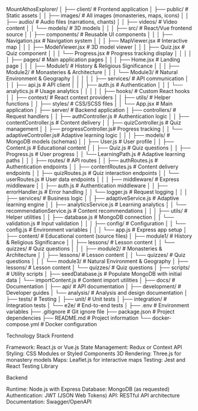 MountAthosExplorer/
│
├── client/                      # Frontend application
│   ├── public/                  # Static assets
│   │   ├── images/              # All images (monasteries, maps, icons)
│   │   ├── audio/               # Audio files (narrations, chants)
│   │   ├── videos/              # Video content
│   │   └── models/              # 3D models
│   │
│   ├── src/                     # React/Vue frontend source
│   │   ├── components/          # Reusable UI components
│   │   │   ├── Navigation.jsx   # Navigation system
│   │   │   ├── MapViewer.jsx    # Interactive map
│   │   │   ├── ModelViewer.jsx  # 3D model viewer
│   │   │   ├── Quiz.jsx         # Quiz component
│   │   │   └── Progress.jsx     # Progress tracking display
│   │   │
│   │   ├── pages/               # Main application pages
│   │   │   ├── Home.jsx         # Landing page
│   │   │   ├── Module1/         # History & Religious Significance
│   │   │   ├── Module2/         # Monasteries & Architecture
│   │   │   └── Module3/         # Natural Environment & Geography
│   │   │
│   │   ├── services/            # API communication
│   │   │   ├── api.js           # API client
│   │   │   ├── auth.js          # Authentication
│   │   │   └── analytics.js     # Usage analytics
│   │   │
│   │   ├── hooks/               # Custom React hooks
│   │   ├── context/             # React context providers
│   │   ├── utils/               # Helper functions
│   │   ├── styles/              # CSS/SCSS files
│   │   └── App.jsx              # Main application
│
├── server/                      # Backend application
│   ├── controllers/             # Request handlers
│   │   ├── authController.js    # Authentication logic
│   │   ├── contentController.js # Content delivery
│   │   ├── quizController.js    # Quiz management
│   │   ├── progressController.js# Progress tracking
│   │   └── adaptiveController.js# Adaptive learning logic
│   │
│   ├── models/                  # MongoDB models (schemas)
│   │   ├── User.js              # User profile
│   │   ├── Content.js           # Educational content
│   │   ├── Quiz.js              # Quiz questions
│   │   ├── Progress.js          # User progress
│   │   └── LearningPath.js      # Adaptive learning paths
│   │
│   ├── routes/                  # API routes
│   │   ├── authRoutes.js        # Authentication endpoints
│   │   ├── contentRoutes.js     # Content delivery endpoints
│   │   ├── quizRoutes.js        # Quiz interaction endpoints
│   │   └── userRoutes.js        # User data endpoints
│   │
│   ├── middleware/              # Express middleware
│   │   ├── auth.js              # Authentication middleware
│   │   ├── errorHandler.js      # Error handling
│   │   └── logger.js            # Request logging
│   │
│   ├── services/                # Business logic
│   │   ├── adaptiveService.js   # Adaptive learning engine
│   │   ├── analyticsService.js  # Learning analytics 
│   │   └── recommendationService.js # Content recommendations
│   │
│   ├── utils/                   # Helper utilities
│   │   ├── database.js          # MongoDB connection
│   │   └── validation.js        # Input validation
│   │
│   ├── config/                  # Configuration
│   │   └── config.js            # Environment variables
│   │
│   └── app.js                   # Express app setup
│
├── content/                     # Educational content (source files)
│   ├── module1/                 # History & Religious Significance
│   │   ├── lessons/             # Lesson content
│   │   └── quizzes/             # Quiz questions
│   │
│   ├── module2/                 # Monasteries & Architecture
│   │   ├── lessons/             # Lesson content
│   │   └── quizzes/             # Quiz questions
│   │
│   └── module3/                 # Natural Environment & Geography
│       ├── lessons/             # Lesson content
│       └── quizzes/             # Quiz questions
│
├── scripts/                     # Utility scripts
│   ├── seedDatabase.js          # Populate MongoDB with initial data
│   └── importContent.js         # Content import utilities
│
├── docs/                        # Documentation
│   ├── api/                     # API documentation
│   ├── development/             # Developer guides
│   └── analysis/                # Analysis and design documentation
│
├── tests/                       # Testing
│   ├── unit/                    # Unit tests
│   ├── integration/             # Integration tests
│   └── e2e/                     # End-to-end tests
│
├── .env                         # Environment variables
├── .gitignore                   # Git ignore file
├── package.json                 # Project dependencies
├── README.md                    # Project information
└── docker-compose.yml           # Docker configuration



Technology Stack
Frontend

Framework: React.js or Vue.js
State Management: Redux or Context API
Styling: CSS Modules or Styled Components
3D Rendering: Three.js for monastery models
Maps: Leaflet.js for interactive maps
Testing: Jest and React Testing Library

Backend

Runtime: Node.js with Express
Database: MongoDB (as requested)
Authentication: JWT (JSON Web Tokens)
API: RESTful API architecture
Documentation: Swagger/OpenAPI